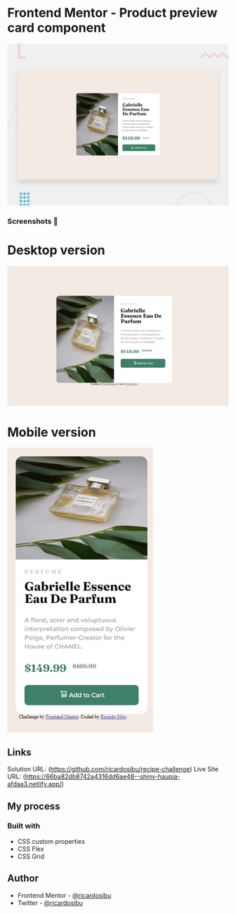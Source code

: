 # Frontend Mentor - Product preview card component

![Design preview for the Product preview card component coding challenge](./design/desktop-preview.jpg)

### Screenshots 👋

# Desktop version
![Design preview for the Product preview card desktop](./design/desktop_version.png)

# Mobile version
![Design preview for the Product preview card mobile](./design/mobile_version.png)


## Links

Solution URL: (https://github.com/ricardosibu/recipe-challenge)
Live Site URL: (https://66ba82db8742a4316dd6ae48--shiny-haupia-afdaa3.netlify.app/)
 



## My process

### Built with

- CSS custom properties
- CSS Flex
- CSS Grid


## Author

- Frontend Mentor - [@ricardosibu](https://www.frontendmentor.io/profile/ricardosibu)
- Twitter - [@ricardosibu](https://www.twitter.com/ricardosibu)
